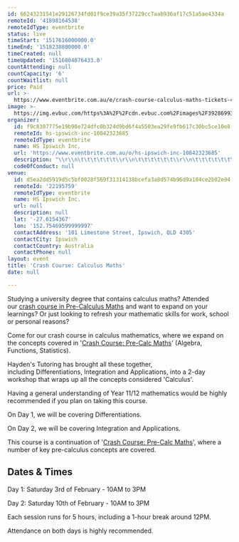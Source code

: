 ```yaml
---
id: 66243231541e29126734fd01f9ce39a35f37229cc7aab936af17c51a5ae4334a
remoteId: '41898164538'
remoteIdType: eventbrite
status: live
timeStart: '1517616000000.0'
timeEnd: '1518238800000.0'
timeCreated: null
timeUpdated: '1516804076433.0'
countAttending: null
countCapacity: '6'
countWaitlist: null
price: Paid
url: >-
  https://www.eventbrite.com.au/e/crash-course-calculus-maths-tickets-41898164538?aff=ebapi
image: >-
  https://img.evbuc.com/https%3A%2F%2Fcdn.evbuc.com%2Fimages%2F39286993%2F177544293861%2F1%2Foriginal.jpg?s=334763e5c4449ff92dfe887bbfbc3180
organizer:
  id: f9c8307775e19b98e724dfc0b324d9bd6f4a5503ea29fe9fb617c30bc5ce10e8
  remoteId: hs-ipswich-inc-10842323685
  remoteIdType: eventbrite
  name: HS Ipswich Inc.
  url: 'https://www.eventbrite.com.au/o/hs-ipswich-inc-10842323685'
  description: "\\r\\n\t\t\t\t\t\t\\r\\n\t\t\t\t\t\t\\r\\n\t\t\t\t\t\t\\r\\n"
  codeOfConduct: null
venue:
  id: d5ea2dd5919d5c5bf0028f569f31314138bcefa3a8d574b96d9a104ce2b02e94
  remoteId: '22195759'
  remoteIdType: eventbrite
  name: HS Ipswich Inc.
  url: null
  description: null
  lat: '-27.6154367'
  lon: '152.75469599999997'
  contactAddress: '101 Limestone Street, Ipswich, QLD 4305'
  contactCity: Ipswich
  contactCountry: Australia
  contactPhone: null
layout: event
title: 'Crash Course: Calculus Maths'
date: null

---
```

<P>Studying a university degree that contains calculus maths? Attended our <A HREF="https://www.eventbrite.com.au/e/pre-calc-maths-crash-course-tickets-41825243429" TARGET="_blank" REL="noopener noreferrer noopener noreferrer">crash course in Pre-Calculus Maths</A> and want to expand on your learnings? Or just looking to refresh your mathematic skills for work, school or personal reasons?</P>
<P>Come for our crash course in calculus mathematics, where we expand on the concepts covered in '<A HREF="https://www.eventbrite.com.au/e/pre-calc-maths-crash-course-tickets-41825243429" TARGET="_blank" REL="noopener noreferrer noopener noreferrer">Crash Course: Pre-Calc Maths</A>' (Algebra, Functions, Statistics).</P>
<P>Hayden's Tutoring has brought all these together, including Differentiations, Integration and Applications, into a 2-day workshop that wraps up all the concepts considered 'Calculus'. </P>
<P>Having a general understanding of Year 11/12 mathematics would be highly recommended if you plan on taking this course.</P>
<P>On Day 1, we will be covering Differentiations.</P>
<P>On Day 2, we will be covering Integration and Applications.</P>
<P>This course is a continuation of '<A HREF="https://www.eventbrite.com.au/e/pre-calc-maths-crash-course-tickets-41825243429" TARGET="_blank" REL="noopener noreferrer noopener noreferrer">Crash Course: Pre-Calc Maths</A>', where a number of key pre-calculus concepts are covered.</P>
<H2>Dates &amp; Times</H2>
<P>Day 1: Saturday 3rd of February - 10AM to 3PM</P>
<P>Day 2: Saturday 10th of February - 10AM to 3PM</P>
<P>Each session runs for 5 hours, including a 1-hour break around 12PM.</P>
<P>Attendance on both days is highly recommended.</P>
